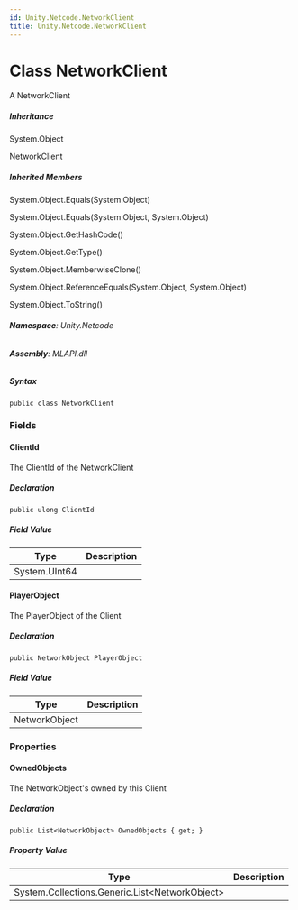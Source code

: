 ```yaml
---
id: Unity.Netcode.NetworkClient
title: Unity.Netcode.NetworkClient
---
```


# Class NetworkClient


A NetworkClient







##### Inheritance


System.Object




NetworkClient






##### Inherited Members



System.Object.Equals(System.Object)





System.Object.Equals(System.Object, System.Object)





System.Object.GetHashCode()





System.Object.GetType()





System.Object.MemberwiseClone()





System.Object.ReferenceEquals(System.Object, System.Object)





System.Object.ToString()





###### **Namespace**: Unity.Netcode

###### **Assembly**: MLAPI.dll

##### Syntax


``` lang-csharp
public class NetworkClient
```



### Fields

#### ClientId


The ClientId of the NetworkClient






##### Declaration


``` lang-csharp
public ulong ClientId
```



##### Field Value

| Type          | Description |
|---------------|-------------|
| System.UInt64 |             |

#### PlayerObject


The PlayerObject of the Client






##### Declaration


``` lang-csharp
public NetworkObject PlayerObject
```



##### Field Value

| Type          | Description |
|---------------|-------------|
| NetworkObject |             |

### Properties

#### OwnedObjects


The NetworkObject's owned by this Client






##### Declaration


``` lang-csharp
public List<NetworkObject> OwnedObjects { get; }
```



##### Property Value

| Type                                             | Description |
|--------------------------------------------------|-------------|
| System.Collections.Generic.List\<NetworkObject\> |             |



